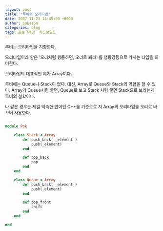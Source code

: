 ```yaml
---
layout: post
title: "루비와 오리타입"
date: 2007-11-23 14:45:00 +0900
author: poksion
categories: blog
tags: 프로그래밍  하드보일드
---
```


루비는 오리타입을 지향한다.

오리타입이라 함은 '오리처럼 행동하면, 오리로 봐라' 를 행동강령으로 가지는 타입을 의미한다.

오리타입의 대표적인 예가 Array이다.

루비에는 Queue나 Stack이 없다. 대신, Array로 Queue와 Stack의 역할을 할 수 있다. Array가 Queue처럼 굴면, Queue로 보고 Stack 처럼 굴면 Stack으로 보라는게 루비의 철학이다.

나 같은 경우는 제일 익숙한 언어인 C++을 기준으로 저 Array의 오리타입을 오리로 바꾸어 사용한다.

```ruby

module Pok

    class Stack < Array
        def push_back( _element )
            push(_element)
        end

        def pop_back
            pop
        end
    end

    class Queue < Array
        def push_back( _element )
            push(_element)
        end

        def pop_front
            shift
        end
    end

end

```

